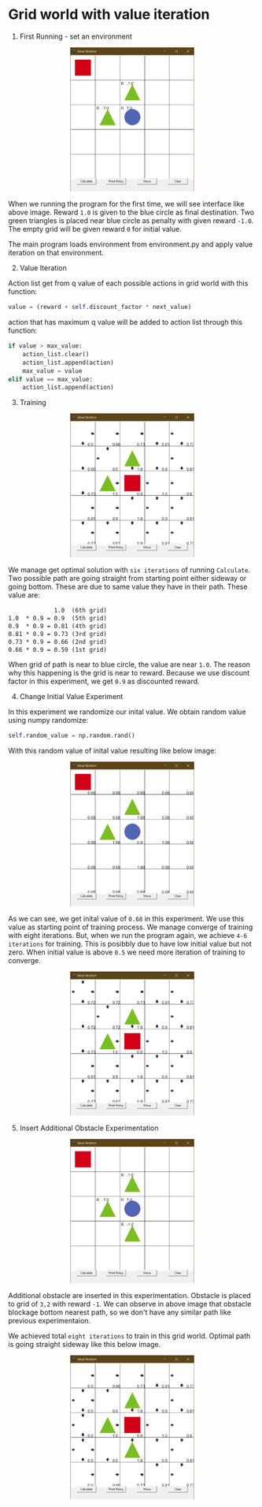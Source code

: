 # Grid world with value iteration

1. First Running - set an environment

<p align="center"><img width="50%" src="../../images/grid_value_start.png"></p>

When we running the program for the first time, we will see interface like above image. Reward `1.0` is given to the blue circle as final destination. Two green triangles is placed near blue circle as penalty with given reward `-1.0`. The empty grid will be given reward `0` for initial value.

The  main program loads environment from environment.py and apply value iteration on that environment.

2. Value Iteration

Action list get from q value of each possible actions in grid world with this function: 

```python
value = (reward + self.discount_factor * next_value)
```

action that has maximum q value will be added to action list through this function: 

```python
if value > max_value:
    action_list.clear()
    action_list.append(action)
    max_value = value
elif value == max_value:
    action_list.append(action)
```

3. Training

<p align="center"><img width="50%" src="../../images/grid_value_finish.png"></p>

We manage get optimal solution with `six iterations` of running `Calculate`. Two possible path are going straight from starting point either sideway or going bottom. These are due to same value they have in their path. These value are:


```
             1.0  (6th grid)
1.0  * 0.9 = 0.9  (5th grid)
0.9  * 0.9 = 0.81 (4th grid)
0.81 * 0.9 = 0.73 (3rd grid)
0.73 * 0.9 = 0.66 (2nd grid)
0.66 * 0.9 = 0.59 (1st grid)
```

When grid of path is near to blue circle, the value are near `1.0`. The reason why this happening is the grid is near to reward. Because we use discount factor in this experiment, we get `0.9` as discounted reward.

4. Change Initial Value Experiment

In this experiment we randomize our inital value. We obtain random value using numpy randomize:

```python
self.random_value = np.random.rand()
```

With this random value of inital value resulting like below image:

<p align="center"><img width="50%" src="../../images/grid_value_random_start.png"></p>

As we can see, we get inital value of `0.68` in this experiment. We use this value as starting point of training process. We manage converge of training with eight iterations. But, when we run the program again, we achieve `4-6 iterations` for training. This is posibbly due to have low initial value but not zero. When initial value is above `0.5` we need more iteration of training to converge.

<p align="center"><img width="50%" src="../../images/grid_value_random_finish.png"></p>

5. Insert Additional Obstacle Experimentation

<p align="center"><img width="50%" src="../../images/grid_value_obstacle_start.png"></p>

Additional obstacle are inserted in this experimentation. Obstacle is placed to grid of `3,2` with reward `-1`. We can observe in above image that obstacle blockage bottom nearest path, so we don't have any similar path like previous experimentaion.

We achieved total `eight iterations` to train in this grid world. Optimal path is going straight sideway like this below image.

<p align="center"><img width="50%" src="../../images/grid_value_obstacle_finish.png"></p>